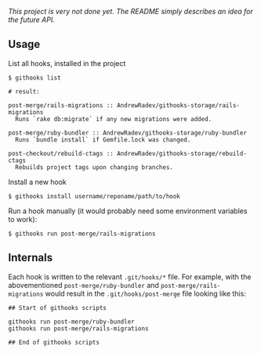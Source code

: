*This project is very not done yet. The README simply describes an idea for the future API.*

## Usage

List all hooks, installed in the project

    $ githooks list

    # result:

    post-merge/rails-migrations :: AndrewRadev/githooks-storage/rails-migrations
      Runs `rake db:migrate` if any new migrations were added.

    post-merge/ruby-bundler :: AndrewRadev/githooks-storage/ruby-bundler
      Runs `bundle install` if Gemfile.lock was changed.

    post-checkout/rebuild-ctags :: AndrewRadev/githooks-storage/rebuild-ctags
      Rebuilds project tags upon changing branches.

Install a new hook

    $ githooks install username/reponame/path/to/hook

Run a hook manually (it would probably need some environment variables to work):

    $ githooks run post-merge/rails-migrations

## Internals

Each hook is written to the relevant `.git/hooks/*` file. For example, with the abovementioned `post-merge/ruby-bundler` and `post-merge/rails-migrations` would result in the `.git/hooks/post-merge` file looking like this:

    ## Start of githooks scripts

    githooks run post-merge/ruby-bundler
    githooks run post-merge/rails-migrations

    ## End of githooks scripts
